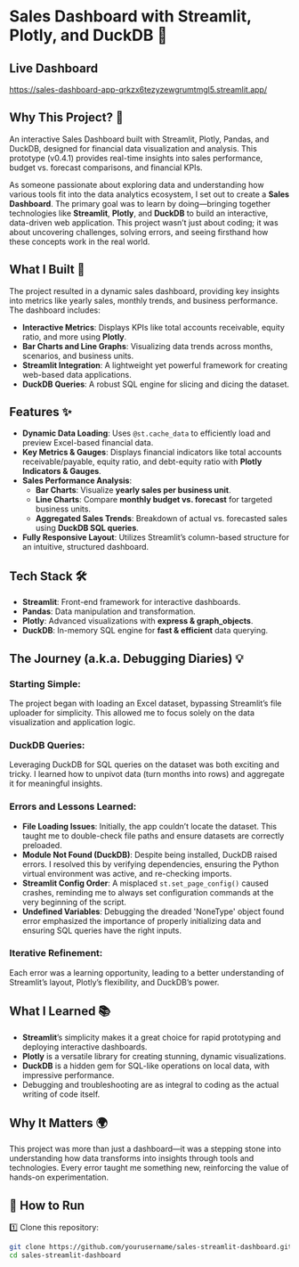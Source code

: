 # Sales Dashboard with Streamlit, Plotly, and DuckDB 🚀

## Live Dashboard
https://sales-dashboard-app-qrkzx6tezyzewgrumtmgl5.streamlit.app/

## Why This Project? 🌟

An interactive Sales Dashboard built with Streamlit, Plotly, Pandas, and DuckDB, designed for financial data visualization and analysis. This prototype (v0.4.1) provides real-time insights into sales performance, budget vs. forecast comparisons, and financial KPIs.

As someone passionate about exploring data and understanding how various tools fit into the data analytics ecosystem, I set out to create a **Sales Dashboard**. The primary goal was to learn by doing—bringing together technologies like **Streamlit**, **Plotly**, and **DuckDB** to build an interactive, data-driven web application. This project wasn’t just about coding; it was about uncovering challenges, solving errors, and seeing firsthand how these concepts work in the real world.

## What I Built 🎯

The project resulted in a dynamic sales dashboard, providing key insights into metrics like yearly sales, monthly trends, and business performance. The dashboard includes:

- **Interactive Metrics**: Displays KPIs like total accounts receivable, equity ratio, and more using **Plotly**.
- **Bar Charts and Line Graphs**: Visualizing data trends across months, scenarios, and business units.
- **Streamlit Integration**: A lightweight yet powerful framework for creating web-based data applications.
- **DuckDB Queries**: A robust SQL engine for slicing and dicing the dataset.

## Features ✨

- **Dynamic Data Loading**: Uses `@st.cache_data` to efficiently load and preview Excel-based financial data.
- **Key Metrics & Gauges**: Displays financial indicators like total accounts receivable/payable, equity ratio, and debt-equity ratio with **Plotly Indicators & Gauges**.
- **Sales Performance Analysis**:  
  - **Bar Charts**: Visualize **yearly sales per business unit**.
  - **Line Charts**: Compare **monthly budget vs. forecast** for targeted business units.
  - **Aggregated Sales Trends**: Breakdown of actual vs. forecasted sales using **DuckDB SQL queries**.
- **Fully Responsive Layout**: Utilizes Streamlit’s column-based structure for an intuitive, structured dashboard.

## Tech Stack 🛠️

- **Streamlit**: Front-end framework for interactive dashboards.
- **Pandas**: Data manipulation and transformation.
- **Plotly**: Advanced visualizations with **express & graph_objects**.
- **DuckDB**: In-memory SQL engine for **fast & efficient** data querying.

## The Journey (a.k.a. Debugging Diaries) 💡

### Starting Simple:
The project began with loading an Excel dataset, bypassing Streamlit’s file uploader for simplicity. This allowed me to focus solely on the data visualization and application logic.

### DuckDB Queries:
Leveraging DuckDB for SQL queries on the dataset was both exciting and tricky. I learned how to unpivot data (turn months into rows) and aggregate it for meaningful insights.

### Errors and Lessons Learned:

- **File Loading Issues**: Initially, the app couldn’t locate the dataset. This taught me to double-check file paths and ensure datasets are correctly preloaded.
- **Module Not Found (DuckDB)**: Despite being installed, DuckDB raised errors. I resolved this by verifying dependencies, ensuring the Python virtual environment was active, and re-checking imports.
- **Streamlit Config Order**: A misplaced `st.set_page_config()` caused crashes, reminding me to always set configuration commands at the very beginning of the script.
- **Undefined Variables**: Debugging the dreaded 'NoneType' object found error emphasized the importance of properly initializing data and ensuring SQL queries have the right inputs.

### Iterative Refinement:
Each error was a learning opportunity, leading to a better understanding of Streamlit’s layout, Plotly’s flexibility, and DuckDB’s power.

## What I Learned 📚

- **Streamlit**’s simplicity makes it a great choice for rapid prototyping and deploying interactive dashboards.
- **Plotly** is a versatile library for creating stunning, dynamic visualizations.
- **DuckDB** is a hidden gem for SQL-like operations on local data, with impressive performance.
- Debugging and troubleshooting are as integral to coding as the actual writing of code itself.

## Why It Matters 🌍

This project was more than just a dashboard—it was a stepping stone into understanding how data transforms into insights through tools and technologies. Every error taught me something new, reinforcing the value of hands-on experimentation.

## 🚀 How to Run

1️⃣ Clone this repository:
```bash
git clone https://github.com/yourusername/sales-streamlit-dashboard.git
cd sales-streamlit-dashboard
